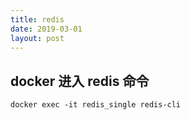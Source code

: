 ```yaml
---
title: redis
date: 2019-03-01
layout: post
---
```


## docker 进入 redis 命令

```
docker exec -it redis_single redis-cli
```


